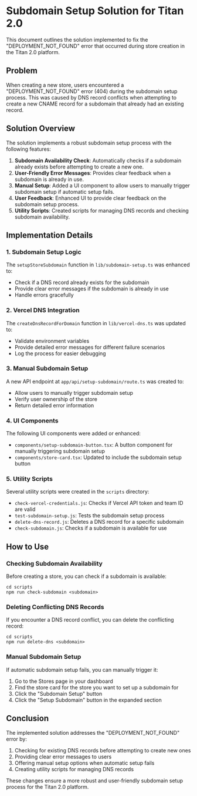 # Subdomain Setup Solution for Titan 2.0

This document outlines the solution implemented to fix the "DEPLOYMENT_NOT_FOUND" error that occurred during store creation in the Titan 2.0 platform.

## Problem

When creating a new store, users encountered a "DEPLOYMENT_NOT_FOUND" error (404) during the subdomain setup process. This was caused by DNS record conflicts when attempting to create a new CNAME record for a subdomain that already had an existing record.

## Solution Overview

The solution implements a robust subdomain setup process with the following features:

1. **Subdomain Availability Check**: Automatically checks if a subdomain already exists before attempting to create a new one.
2. **User-Friendly Error Messages**: Provides clear feedback when a subdomain is already in use.
3. **Manual Setup**: Added a UI component to allow users to manually trigger subdomain setup if automatic setup fails.
4. **User Feedback**: Enhanced UI to provide clear feedback on the subdomain setup process.
5. **Utility Scripts**: Created scripts for managing DNS records and checking subdomain availability.

## Implementation Details

### 1. Subdomain Setup Logic

The `setupStoreSubdomain` function in `lib/subdomain-setup.ts` was enhanced to:
- Check if a DNS record already exists for the subdomain
- Provide clear error messages if the subdomain is already in use
- Handle errors gracefully

### 2. Vercel DNS Integration

The `createDnsRecordForDomain` function in `lib/vercel-dns.ts` was updated to:
- Validate environment variables
- Provide detailed error messages for different failure scenarios
- Log the process for easier debugging

### 3. Manual Subdomain Setup

A new API endpoint at `app/api/setup-subdomain/route.ts` was created to:
- Allow users to manually trigger subdomain setup
- Verify user ownership of the store
- Return detailed error information

### 4. UI Components

The following UI components were added or enhanced:
- `components/setup-subdomain-button.tsx`: A button component for manually triggering subdomain setup
- `components/store-card.tsx`: Updated to include the subdomain setup button

### 5. Utility Scripts

Several utility scripts were created in the `scripts` directory:
- `check-vercel-credentials.js`: Checks if Vercel API token and team ID are valid
- `test-subdomain-setup.js`: Tests the subdomain setup process
- `delete-dns-record.js`: Deletes a DNS record for a specific subdomain
- `check-subdomain.js`: Checks if a subdomain is available for use

## How to Use

### Checking Subdomain Availability

Before creating a store, you can check if a subdomain is available:

```
cd scripts
npm run check-subdomain <subdomain>
```

### Deleting Conflicting DNS Records

If you encounter a DNS record conflict, you can delete the conflicting record:

```
cd scripts
npm run delete-dns <subdomain>
```

### Manual Subdomain Setup

If automatic subdomain setup fails, you can manually trigger it:

1. Go to the Stores page in your dashboard
2. Find the store card for the store you want to set up a subdomain for
3. Click the "Subdomain Setup" button
4. Click the "Setup Subdomain" button in the expanded section

## Conclusion

The implemented solution addresses the "DEPLOYMENT_NOT_FOUND" error by:

1. Checking for existing DNS records before attempting to create new ones
2. Providing clear error messages to users
3. Offering manual setup options when automatic setup fails
4. Creating utility scripts for managing DNS records

These changes ensure a more robust and user-friendly subdomain setup process for the Titan 2.0 platform. 